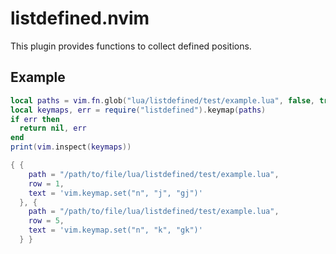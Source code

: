 # listdefined.nvim

This plugin provides functions to collect defined positions.

## Example

```lua
local paths = vim.fn.glob("lua/listdefined/test/example.lua", false, true)
local keymaps, err = require("listdefined").keymap(paths)
if err then
  return nil, err
end
print(vim.inspect(keymaps))
```

```lua
{ {
    path = "/path/to/file/lua/listdefined/test/example.lua",
    row = 1,
    text = 'vim.keymap.set("n", "j", "gj")'
  }, {
    path = "/path/to/file/lua/listdefined/test/example.lua",
    row = 5,
    text = 'vim.keymap.set("n", "k", "gk")'
  } }
```